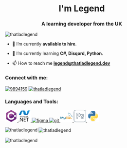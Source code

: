 <h1 align="center">I'm Legend</h1>
<h3 align="center">A learning developer from the UK</h3>

<p align="left"> <img src="https://komarev.com/ghpvc/?username=thatladlegend&label=Profile%20views&color=0e75b6&style=flat" alt="thatladlegend" /> </p>

- 🔭 I’m currently **available to hire**.

- 🌱 I’m currently learning **C#, Disqord, Python**.

- 📫 How to reach me **legend@thatladlegend.dev**

<h3 align="left">Connect with me:</h3>
<p align="left">
<a href="https://stackoverflow.com/users/9894159" target="blank"><img align="center" src="https://raw.githubusercontent.com/rahuldkjain/github-profile-readme-generator/master/src/images/icons/Social/stack-overflow.svg" alt="9894159" height="30" width="40" /></a>
<a href="https://www.youtube.com/c/thatladlegend" target="blank"><img align="center" src="https://raw.githubusercontent.com/rahuldkjain/github-profile-readme-generator/master/src/images/icons/Social/youtube.svg" alt="thatladlegend" height="30" width="40" /></a>
</p>

<h3 align="left">Languages and Tools:</h3>
<p align="left"> <a href="https://www.w3schools.com/cs/" target="_blank" rel="noreferrer"> <img src="https://raw.githubusercontent.com/devicons/devicon/master/icons/csharp/csharp-original.svg" alt="csharp" width="40" height="40"/> </a> <a href="https://dotnet.microsoft.com/" target="_blank" rel="noreferrer"> <img src="https://raw.githubusercontent.com/devicons/devicon/master/icons/dot-net/dot-net-original-wordmark.svg" alt="dotnet" width="40" height="40"/> </a> <a href="https://www.figma.com/" target="_blank" rel="noreferrer"> <img src="https://www.vectorlogo.zone/logos/figma/figma-icon.svg" alt="figma" width="40" height="40"/> </a> <a href="https://git-scm.com/" target="_blank" rel="noreferrer"> <img src="https://www.vectorlogo.zone/logos/git-scm/git-scm-icon.svg" alt="git" width="40" height="40"/> </a> <a href="https://www.mysql.com/" target="_blank" rel="noreferrer"> <img src="https://raw.githubusercontent.com/devicons/devicon/master/icons/mysql/mysql-original-wordmark.svg" alt="mysql" width="40" height="40"/> </a> <a href="https://www.photoshop.com/en" target="_blank" rel="noreferrer"> <img src="https://raw.githubusercontent.com/devicons/devicon/master/icons/photoshop/photoshop-line.svg" alt="photoshop" width="40" height="40"/> </a> <a href="https://www.python.org" target="_blank" rel="noreferrer"> <img src="https://raw.githubusercontent.com/devicons/devicon/master/icons/python/python-original.svg" alt="python" width="40" height="40"/> </a> </p>

<p><img align="left" src="https://github-readme-stats.vercel.app/api/top-langs?username=thatladlegend&show_icons=true&theme=tokyonight&locale=en&layout=compact&count_private=true" alt="thatladlegend" /></p>

<p>&nbsp;<img align="center" src="https://github-readme-stats.vercel.app/api?username=thatladlegend&show_icons=true&theme=tokyonight&locale=en&count_private=true" alt="thatladlegend" /></p>

<p><img align="center" src="https://github-readme-streak-stats.herokuapp.com/?user=thatladlegend&theme=tokyonight&count_private=true" alt="thatladlegend" /></p>
